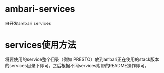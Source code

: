 # ambari-services
自开发ambari services
# services使用方法
将要使用的service整个目录（例如 PRESTO）放到ambari正在使用的stack版本的services目录下即可，之后根据不同services附带的README操作即可。
